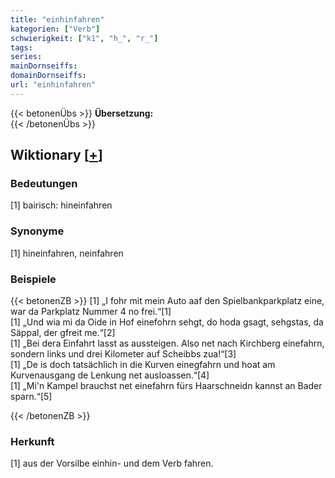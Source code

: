 ```yaml
---
title: "einhinfahren"
kategorien: ["Verb"]
schwierigkeit: ["k1", "h_", "r_"]
tags:
series:
mainDornseiffs:
domainDornseiffs:
url: "einhinfahren"
---
```


{{< betonenÜbs >}}
**Übersetzung:**  
{{< /betonenÜbs >}}

## Wiktionary [[+](https://de.wiktionary.org/wiki/einhinfahren)]

### Bedeutungen
[1] bairisch: hineinfahren  

### Synonyme
[1] hineinfahren, neinfahren  

### Beispiele
{{< betonenZB >}}
[1] „I fohr mit mein Auto aaf den Spielbankparkplatz eine, war da Parkplatz Nummer 4 no frei.“[1]  
[1] „Und wia mi da Oide in Hof einefohrn sehgt, do hoda gsagt, sehgstas, da Säppal, der gfreit me.“[2]  
[1] „Bei dera Einfahrt lasst as aussteigen. Also net nach Kirchberg einefahrn, sondern links und drei Kilometer auf Scheibbs zua!“[3]  
[1] „De is doch tatsächlich in die Kurven einegfahrn und hoat am Kurvenausgang de Lenkung net ausloassen.“[4]  
[1] „Mi'n Kampel brauchst net einefahrn fürs Haarschneidn kannst an Bader sparn.“[5]  

{{< /betonenZB >}}
### Herkunft
[1] aus der Vorsilbe einhin- und dem Verb fahren.  


